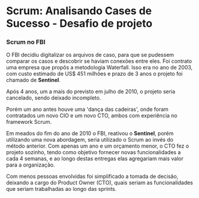 # __Scrum: Analisando Cases de Sucesso - Desafio de projeto__

### Scrum no FBI

O FBI decidiu digitalizar os arquivos de caso, para que se pudessem comparar os casos e descobrir se haviam conexões entre eles. Foi contrato uma empresa que propôs a metodologia Waterfall. Isso era no ano de 2003, com custo estimado de US$ 451 milhões e prazo de 3 anos o projeto foi chamado de __Sentinel__.

Após 4 anos, um a mais do previsto em julho de 2010, o projeto seria cancelado, sendo deixado incompleto.

Porém um ano antes houve uma 'dança das cadeiras', onde foram contratados um novo CIO e um novo CTO, ambos com experiência no framework Scrum.

Em meados do fim do ano de 2010 o FBI, reativou o __Sentinel__, porém utilizando uma nova abordagem, seria utilizado o Scrum ao invés do método anterior. Com apenas um ano e um orçamento menor, o CTO fez o projeto sozinho, tendo como objetivo fornecer novas funcionalidades a cada 4 semanas, e ao longo destas entregas elas agregariam mais valor para a organização.

Com menos pessoas envolvidas foi simplificado a tomada de decisão, deixando a cargo do Product Owner (CTO), quais seriam as funcionalidades que seriam trabalhadas ao longo das sprints.
